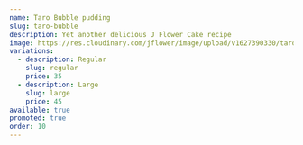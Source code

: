 ```yaml
---
name: Taro Bubble pudding
slug: taro-bubble
description: Yet another delicious J Flower Cake recipe
image: https://res.cloudinary.com/jflower/image/upload/v1627390330/taro_a5l5pm.jpg
variations:
  - description: Regular
    slug: regular
    price: 35
  - description: Large
    slug: large
    price: 45
available: true
promoted: true
order: 10
---
```

